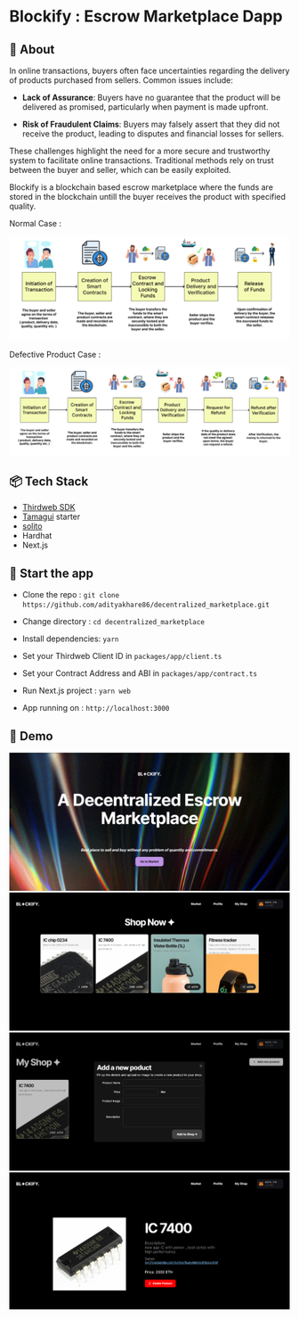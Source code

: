# Blockify : Escrow Marketplace Dapp

## 🔦 About

In online transactions, buyers often face uncertainties regarding the delivery of products purchased from sellers. Common issues include:

- **Lack of Assurance**: Buyers have no guarantee that the product will be delivered as promised, particularly when payment is made upfront.

- **Risk of Fraudulent Claims**: Buyers may falsely assert that they did not receive the product, leading to disputes and financial losses for sellers.

These challenges highlight the need for a more secure and trustworthy system to facilitate online transactions. Traditional methods rely on trust between the buyer and seller, which can be easily exploited. 

Blockify is a blockchain based escrow marketplace where the funds are stored in the blockchain untill the buyer receives the product with specified quality.

Normal Case : 

![simple case](docs/normal.png)

Defective Product Case : 

![defective case](docs/defect.png)

## 📦 Tech Stack

- [Thirdweb SDK](https://portal.thirdweb.com/typescript/v5) 
- [Tamagui](https://tamagui.dev) starter
- [solito](https://solito.dev)
- Hardhat
- Next.js

## 🏁 Start the app

- Clone the repo : `git clone https://github.com/adityakhare86/decentralized_marketplace.git`

- Change directory : `cd decentralized_marketplace`

- Install dependencies: `yarn`

- Set your Thirdweb Client ID in `packages/app/client.ts` 

- Set your Contract Address and ABI in `packages/app/contract.ts`

- Run Next.js project : `yarn web`

- App running on : `http://localhost:3000`

## 🔎 Demo 

![Home Page](docs/1.png)
![Market](docs/2.png)
![My Shop](docs/3.png)
![Product Page](docs/4.png)
